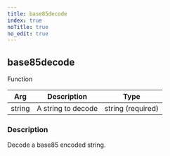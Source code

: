 ```yaml
---
title: base85decode
index: true
noTitle: true
no_edit: true
---
```




<div class="vql_item"></div>


## base85decode
<span class='vql_type label label-warning pull-right page-header'>Function</span>



<div class="vqlargs"></div>

Arg | Description | Type
----|-------------|-----
string|A string to decode|string (required)

### Description

Decode a base85 encoded string.

